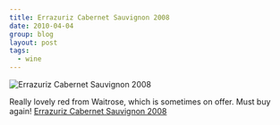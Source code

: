 ```yaml
---
title: Errazuriz Cabernet Sauvignon 2008
date: 2010-04-04
group: blog
layout: post
tags:
  - wine
---
```

![Errazuriz Cabernet Sauvignon 2008](/images/uploads/2010/04/7808087-photo.jpg)

Really lovely red from Waitrose, which is sometimes on offer. Must buy again! [Errazuriz Cabernet Sauvignon 2008](http://www.waitrosewine.com/230201251/Product.aspx)
